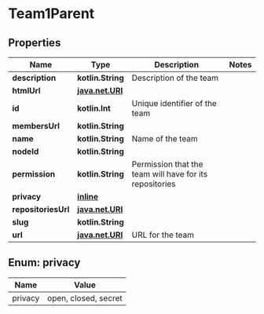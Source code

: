 
# Team1Parent

## Properties
Name | Type | Description | Notes
------------ | ------------- | ------------- | -------------
**description** | **kotlin.String** | Description of the team | 
**htmlUrl** | [**java.net.URI**](java.net.URI.md) |  | 
**id** | **kotlin.Int** | Unique identifier of the team | 
**membersUrl** | **kotlin.String** |  | 
**name** | **kotlin.String** | Name of the team | 
**nodeId** | **kotlin.String** |  | 
**permission** | **kotlin.String** | Permission that the team will have for its repositories | 
**privacy** | [**inline**](#Privacy) |  | 
**repositoriesUrl** | [**java.net.URI**](java.net.URI.md) |  | 
**slug** | **kotlin.String** |  | 
**url** | [**java.net.URI**](java.net.URI.md) | URL for the team | 


<a id="Privacy"></a>
## Enum: privacy
Name | Value
---- | -----
privacy | open, closed, secret



